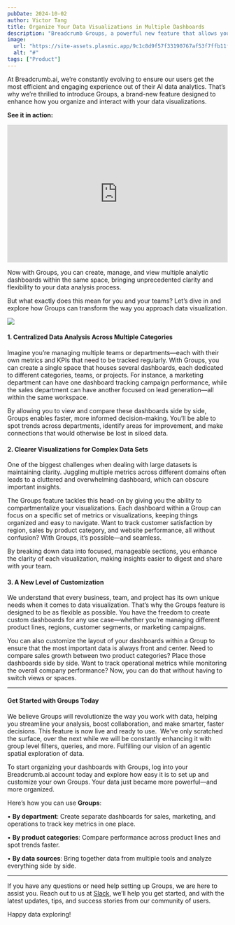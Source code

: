 ```yaml
---
pubDate: 2024-10-02
author: Victor Tang
title: Organize Your Data Visualizations in Multiple Dashboards
description: "Breadcrumb Groups, a powerful new feature that allows you to organize multiple dashboards in one workspace for seamless data analysis. "
image:
  url: "https://site-assets.plasmic.app/9c1c8d9f57f33190767af53f7ffb11fa.png"
  alt: "#"
tags: ["Product"]
---
```


At Breadcrumb.ai, we’re constantly evolving to ensure our users get the most efficient and engaging experience out of their AI data analytics. That’s why we’re thrilled to introduce Groups, a brand-new feature designed to enhance how you organize and interact with your data visualizations.

**See it in action:**
<iframe style="aspect-ratio: 16 / 9; width: 100% !important;" title="YouTube video player" src="https://www.youtube.com/embed/rfzap45f4N4?si=L5ZU8hQ3nZtigH5S" width="560" height="315" frameborder="0" allow="accelerometer; autoplay; clipboard-write; encrypted-media; gyroscope; picture-in-picture; web-share" allowfullscreen="allowfullscreen"></iframe>

Now with Groups, you can create, manage, and view multiple analytic dashboards within the same space, bringing unprecedented clarity and flexibility to your data analysis process.

But what exactly does this mean for you and your teams? Let’s dive in and explore how Groups can transform the way you approach data visualization.

![](https://lh7-rt.googleusercontent.com/docsz/AD_4nXcvZ74Y1D637Gtz79cKT5ALASZs6JIhHph7QdGtu_JDd-YuTg7-HyFe5zhbH8BST3iq-UERSMilCeglWcPL0N7-gYbIaIldj-0FAUK8J8RhymvOgdZ6WwwyY0WwBh2-Z6wvD_-l33WdmVLlr1DXKNfc_-Rm?key=sOfXRNdKuk9G_S5CftETJA)

#### 1. Centralized Data Analysis Across Multiple Categories

Imagine you’re managing multiple teams or departments—each with their own metrics and KPIs that need to be tracked regularly. With Groups, you can create a single space that houses several dashboards, each dedicated to different categories, teams, or projects. For instance, a marketing department can have one dashboard tracking campaign performance, while the sales department can have another focused on lead generation—all within the same workspace.

By allowing you to view and compare these dashboards side by side, Groups enables faster, more informed decision-making. You’ll be able to spot trends across departments, identify areas for improvement, and make connections that would otherwise be lost in siloed data.

#### 2. Clearer Visualizations for Complex Data Sets

One of the biggest challenges when dealing with large datasets is maintaining clarity. Juggling multiple metrics across different domains often leads to a cluttered and overwhelming dashboard, which can obscure important insights.

The Groups feature tackles this head-on by giving you the ability to compartmentalize your visualizations. Each dashboard within a Group can focus on a specific set of metrics or visualizations, keeping things organized and easy to navigate. Want to track customer satisfaction by region, sales by product category, and website performance, all without confusion? With Groups, it’s possible—and seamless.

By breaking down data into focused, manageable sections, you enhance the clarity of each visualization, making insights easier to digest and share with your team.

#### 3. A New Level of Customization

We understand that every business, team, and project has its own unique needs when it comes to data visualization. That’s why the Groups feature is designed to be as flexible as possible. You have the freedom to create custom dashboards for any use case—whether you’re managing different product lines, regions, customer segments, or marketing campaigns.

You can also customize the layout of your dashboards within a Group to ensure that the most important data is always front and center. Need to compare sales growth between two product categories? Place those dashboards side by side. Want to track operational metrics while monitoring the overall company performance? Now, you can do that without having to switch views or spaces.

---

#### Get Started with Groups Today

We believe Groups will revolutionize the way you work with data, helping you streamline your analysis, boost collaboration, and make smarter, faster decisions. This feature is now live and ready to use.  We've only scratched the surface, over the next while we will be constantly enhancing it with group level filters, queries, and more. Fulfilling our vision of an agentic spatial exploration of data.

To start organizing your dashboards with Groups, log into your Breadcrumb.ai account today and explore how easy it is to set up and customize your own Groups. Your data just became more powerful—and more organized.

Here’s how you can use **Groups**:

• **By department**: Create separate dashboards for sales, marketing, and operations to track key metrics in one place.

• **By product categories**: Compare performance across product lines and spot trends faster.

• **By data sources**: Bring together data from multiple tools and analyze everything side by side.

---

If you have any questions or need help setting up Groups, we are here to assist you. Reach out to us at [Slack](https://breadcrumbcommunity.slack.com/ssb/redirect#/shared-invite/email), we’ll help you get started, and with the latest updates, tips, and success stories from our community of users.

Happy data exploring!